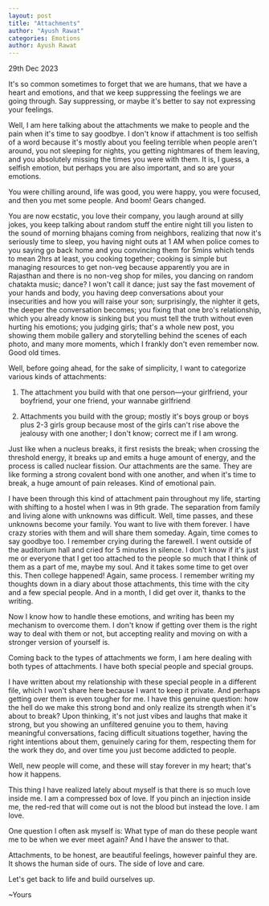 ```yaml
---
layout: post
title: "Attachments"
author: "Ayush Rawat"
categories: Emotions
author: Ayush Rawat
---
```


29th Dec 2023

It's so common sometimes to forget that we are humans, that we have a heart and emotions, and that we keep suppressing the feelings we are going through. Say suppressing, or maybe it's better to say not expressing your feelings.

Well, I am here talking about the attachments we make to people and the pain when it's time to say goodbye. I don't know if attachment is too selfish of a word because it's mostly about you feeling terrible when people aren't around, you not sleeping for nights, you getting nightmares of them leaving, and you absolutely missing the times you were with them. It is, I guess, a selfish emotion, but perhaps you are also important, and so are your emotions.

You were chilling around, life was good, you were happy, you were focused, and then you met some people. And boom! Gears changed.

You are now ecstatic, you love their company, you laugh around at silly jokes, you keep talking about random stuff the entire night till you listen to the sound of morning bhajans coming from neighbors, realizing that now it's seriously time to sleep, you having night outs at 1 AM when police comes to you saying go back home and you convincing them for 5mins which tends to mean 2hrs at least, you cooking together; cooking is simple but managing resources to get non-veg because apparently you are in Rajasthan and there is no non-veg shop for miles, you dancing on random chatakta music; dance? I won't call it dance; just say the fast movement of your hands and body, you having deep conversations about your insecurities and how you will raise your son; surprisingly, the nighter it gets, the deeper the conversation becomes; you fixing that one bro's relationship, which you already know is sinking but you must tell the truth without even hurting his emotions; you judging girls; that's a whole new post, you showing them mobile gallery and storytelling behind the scenes of each photo, and many more moments, which I frankly don't even remember now. Good old times.

Well, before going ahead, for the sake of simplicity, I want to categorize various kinds of attachments:

1. The attachment you build with that one person—your girlfriend, your boyfriend, your one friend, your wannabe girlfriend

2. Attachments you build with the group; mostly it's boys group or boys plus 2-3 girls group because most of the girls can't rise above the jealousy with one another; I don't know; correct me if I am wrong.

Just like when a nucleus breaks, it first resists the break; when crossing the threshold energy, it breaks up and emits a huge amount of energy, and the process is called nuclear fission. Our attachments are the same. They are like forming a strong covalent bond with one another, and when it's time to break, a huge amount of pain releases. Kind of emotional pain.

I have been through this kind of attachment pain throughout my life, starting with shifting to a hostel when I was in 9th grade. The separation from family and living alone with unknowns was difficult. Well, time passes, and these unknowns become your family. You want to live with them forever. I have crazy stories with them and will share them someday. Again, time comes to say goodbye too. I remember crying during the farewell. I went outside of the auditorium hall and cried for 5 minutes in silence. I don't know if it's just me or everyone that I get too attached to the people so much that I think of them as a part of me, maybe my soul. And it takes some time to get over this. Then college happened! Again, same process. I remember writing my thoughts down in a diary about those attachments, this time with the city and a few special people. And in a month, I did get over it, thanks to the writing.

Now I know how to handle these emotions, and writing has been my mechanism to overcome them. I don't know if getting over them is the right way to deal with them or not, but accepting reality and moving on with a stronger version of yourself is.

Coming back to the types of attachments we form, I am here dealing with both types of attachments. I have both special people and special groups.

I have written about my relationship with these special people in a different file, which I won't share here because I want to keep it private. And perhaps getting over them is even tougher for me. I have this genuine question: how the hell do we make this strong bond and only realize its strength when it's about to break? Upon thinking, it's not just vibes and laughs that make it strong, but you showing an unfiltered genuine you to them, having meaningful conversations, facing difficult situations together, having the right intentions about them, genuinely caring for them, respecting them for the work they do, and over time you just become addicted to people.

Well, new people will come, and these will stay forever in my heart; that's how it happens.

This thing I have realized lately about myself is that there is so much love inside me. I am a compressed box of love. If you pinch an injection inside me, the red-red that will come out is not the blood but instead the love. I am love.

One question I often ask myself is: What type of man do these people want me to be when we ever meet again? And I have the answer to that.

Attachments, to be honest, are beautiful feelings, however painful they are. It shows the human side of ours. The side of love and care.

Let's get back to life and build ourselves up.

~Yours






